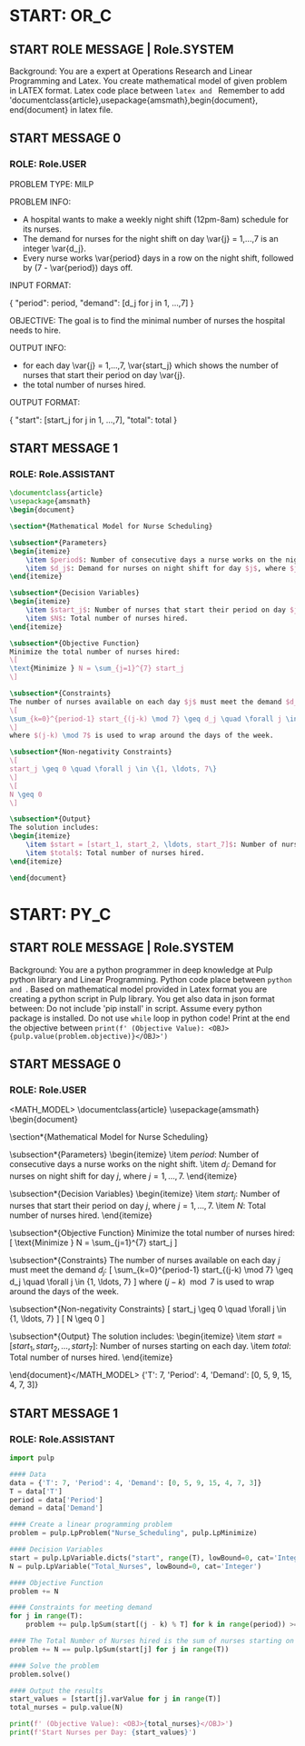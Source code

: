 # START: OR_C 
## START ROLE MESSAGE | Role.SYSTEM 
Background: You are a expert at Operations Research and Linear Programming and Latex. You create mathematical model of given problem in LATEX format. Latex code place between ```latex and ``` Remember to add 'documentclass{article},usepackage{amsmath},begin{document}, end{document} in latex file. 
## START MESSAGE 0 
### ROLE: Role.USER
<DESCRIPTION>
PROBLEM TYPE: MILP

PROBLEM INFO: 
- A hospital wants to make a weekly night shift (12pm-8am) schedule for its nurses. 
- The demand for nurses for the night shift on day \var{j} = 1,...,7 is an integer \var{d_j}. 
- Every nurse works \var{period} days in a row on the night shift, followed by (7 - \var{period}) days off.


INPUT FORMAT: 

{
    "period": period,
    "demand": [d_j for j in 1, ...,7]
}

OBJECTIVE: The goal is to find the minimal number of nurses the hospital needs to hire. 

OUTPUT INFO: 

- for each day \var{j} = 1,...,7, \var{start_j} which shows the number of nurses that start their period on day \var{j}.
- the total number of nurses hired.

OUTPUT FORMAT:

{
    "start": [start_j for j in 1, ...,7],
    "total": total
}


</DESCRIPTION>


## START MESSAGE 1 
### ROLE: Role.ASSISTANT
```latex
\documentclass{article}
\usepackage{amsmath}
\begin{document}

\section*{Mathematical Model for Nurse Scheduling}

\subsection*{Parameters}
\begin{itemize}
    \item $period$: Number of consecutive days a nurse works on the night shift.
    \item $d_j$: Demand for nurses on night shift for day $j$, where $j = 1, \ldots, 7$.
\end{itemize}

\subsection*{Decision Variables}
\begin{itemize}
    \item $start_j$: Number of nurses that start their period on day $j$, where $j = 1, \ldots, 7$.
    \item $N$: Total number of nurses hired.
\end{itemize}

\subsection*{Objective Function}
Minimize the total number of nurses hired:
\[
\text{Minimize } N = \sum_{j=1}^{7} start_j
\]

\subsection*{Constraints}
The number of nurses available on each day $j$ must meet the demand $d_j$:
\[
\sum_{k=0}^{period-1} start_{(j-k) \mod 7} \geq d_j \quad \forall j \in \{1, \ldots, 7\}
\]
where $(j-k) \mod 7$ is used to wrap around the days of the week.

\subsection*{Non-negativity Constraints}
\[
start_j \geq 0 \quad \forall j \in \{1, \ldots, 7\}
\]
\[
N \geq 0
\]

\subsection*{Output}
The solution includes:
\begin{itemize}
    \item $start = [start_1, start_2, \ldots, start_7]$: Number of nurses starting on each day.
    \item $total$: Total number of nurses hired.
\end{itemize}

\end{document}
```

# START: PY_C 
## START ROLE MESSAGE | Role.SYSTEM 
Background: You are a python programmer in deep knowledge at Pulp python library and Linear Programming. Python code place between ```python and ```. Based on mathematical model provided in Latex format you are creating a python script in Pulp library. You get also data in json format between: <DATA></DATA> Do not include 'pip install' in script. Assume every python package is installed. Do not use `while` loop in python code! Print at the end the objective between <OBJ></OBJ> `print(f' (Objective Value): <OBJ>{pulp.value(problem.objective)}</OBJ>')` 
## START MESSAGE 0 
### ROLE: Role.USER
<MATH_MODEL>
\documentclass{article}
\usepackage{amsmath}
\begin{document}

\section*{Mathematical Model for Nurse Scheduling}

\subsection*{Parameters}
\begin{itemize}
    \item $period$: Number of consecutive days a nurse works on the night shift.
    \item $d_j$: Demand for nurses on night shift for day $j$, where $j = 1, \ldots, 7$.
\end{itemize}

\subsection*{Decision Variables}
\begin{itemize}
    \item $start_j$: Number of nurses that start their period on day $j$, where $j = 1, \ldots, 7$.
    \item $N$: Total number of nurses hired.
\end{itemize}

\subsection*{Objective Function}
Minimize the total number of nurses hired:
\[
\text{Minimize } N = \sum_{j=1}^{7} start_j
\]

\subsection*{Constraints}
The number of nurses available on each day $j$ must meet the demand $d_j$:
\[
\sum_{k=0}^{period-1} start_{(j-k) \mod 7} \geq d_j \quad \forall j \in \{1, \ldots, 7\}
\]
where $(j-k) \mod 7$ is used to wrap around the days of the week.

\subsection*{Non-negativity Constraints}
\[
start_j \geq 0 \quad \forall j \in \{1, \ldots, 7\}
\]
\[
N \geq 0
\]

\subsection*{Output}
The solution includes:
\begin{itemize}
    \item $start = [start_1, start_2, \ldots, start_7]$: Number of nurses starting on each day.
    \item $total$: Total number of nurses hired.
\end{itemize}

\end{document}</MATH_MODEL>
<DATA>
{'T': 7, 'Period': 4, 'Demand': [0, 5, 9, 15, 4, 7, 3]}</DATA>


## START MESSAGE 1 
### ROLE: Role.ASSISTANT
```python
import pulp

#### Data
data = {'T': 7, 'Period': 4, 'Demand': [0, 5, 9, 15, 4, 7, 3]}
T = data['T']
period = data['Period']
demand = data['Demand']

#### Create a linear programming problem
problem = pulp.LpProblem("Nurse_Scheduling", pulp.LpMinimize)

#### Decision Variables
start = pulp.LpVariable.dicts("start", range(T), lowBound=0, cat='Integer')
N = pulp.LpVariable("Total_Nurses", lowBound=0, cat='Integer')

#### Objective Function
problem += N

#### Constraints for meeting demand
for j in range(T):
    problem += pulp.lpSum(start[(j - k) % T] for k in range(period)) >= demand[j]

#### The Total Number of Nurses hired is the sum of nurses starting on each day
problem += N == pulp.lpSum(start[j] for j in range(T))

#### Solve the problem
problem.solve()

#### Output the results
start_values = [start[j].varValue for j in range(T)]
total_nurses = pulp.value(N)

print(f' (Objective Value): <OBJ>{total_nurses}</OBJ>')
print(f'Start Nurses per Day: {start_values}')
```

